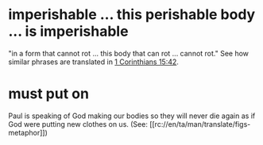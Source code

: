# imperishable ... this perishable body ... is imperishable

"in a form that cannot rot ... this body that can rot ... cannot rot." See how similar phrases are translated in [1 Corinthians 15:42](./42.md).

# must put on

Paul is speaking of God making our bodies so they will never die again as if God were putting new clothes on us. (See: [[rc://en/ta/man/translate/figs-metaphor]])

